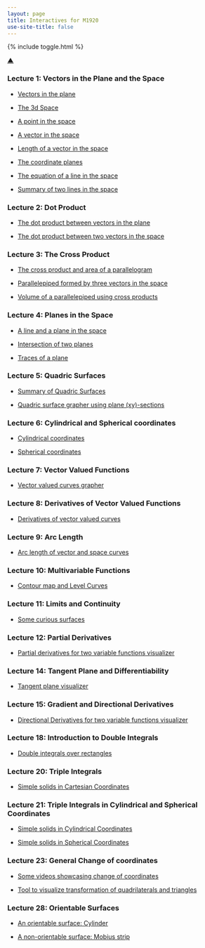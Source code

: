 ```yaml
---
layout: page
title: Interactives for M1920
use-site-title: false
---
```


{% include toggle.html %}

<p>
<a href="#" class="scrollUpButton">▲</a>
</p>



### Lecture 1: Vectors in the Plane and the Space

- [Vectors in the plane](/files/2d-vec.html)

- [The 3d Space](/files/3dspace.html)

- [A point in the space](/files/3dpoint.html)

- [A vector in the space](/files/3dvector.html)

- [Length of a vector in the space](/files/3dlength.html)

- [The coordinate planes](/files/coordplanes.html)

- [The equation of a line in the space](/files/lines.html)

- [Summary of two lines in the space](/files/linespace.html)

### Lecture 2: Dot Product

- [The dot product between vectors in the plane](/files/dotprod.html)

- [The dot product between two vectors in the space](/files/angle.html)



### Lecture 3: The Cross Product

- [The cross product and area of a parallelogram](/files/crossprod.html)

- [Parallelepiped formed by three vectors in the space](/files/parallelepiped.html)

- [Volume of a parallelepiped using cross products](/files/parallelGeo.html)


### Lecture 4: Planes in the Space

- [A line and a plane in the space](/files/lineplane.html)

- [Intersection of two planes](/files/2plint.html)

- [Traces of a plane](/files/planestrace.html)


### Lecture 5: Quadric Surfaces

- [Summary of Quadric Surfaces](/files/surveysurfaces.html)

- [Quadric surface grapher using plane \(xy\)-sections](/files/surfacesection.html)

### Lecture 6: Cylindrical and Spherical coordinates

- [Cylindrical coordinates](/files/cylcoord.html)

- [Spherical coordinates](/files/sphcoord.html)


### Lecture 7: Vector Valued Functions

- [Vector valued curves grapher](/files/vectorcurves.html)


### Lecture 8: Derivatives of Vector Valued Functions

- [Derivatives of vector valued curves](/files/vectorder.html)

### Lecture 9: Arc Length

- [Arc length of vector and space curves](/files/curvelength.html)

### Lecture 10: Multivariable Functions

- [Contour map and Level Curves](/files/contourmap.html)

### Lecture 11: Limits and Continuity

- [Some curious surfaces](/files/limitsurfaces.html)

### Lecture 12: Partial Derivatives

- [Partial derivatives for two variable functions visualizer](/files/partialder.html)

### Lecture 14: Tangent Plane and Differentiability

- [Tangent plane visualizer](/files/tanplane.html)

### Lecture 15: Gradient and Directional Derivatives

- [Directional Derivatives for two variable functions visualizer](/files/directder.html)

### Lecture 18: Introduction to Double Integrals

- [Double integrals over rectangles](/files/integral.html)

### Lecture 20: Triple Integrals

- [Simple solids in Cartesian Coordinates](/files/tripleint.html)

### Lecture 21: Triple Integrals in Cylindrical and Spherical Coordinates

- [Simple solids in Cylindrical Coordinates](/files/cylint.html)

- [Simple solids in Spherical Coordinates](/files/sphint.html)

### Lecture 23: General Change of coordinates

- [Some videos showcasing change of coordinates](/files/changecoordex.html)

- [Tool to visualize transformation of quadrilaterals and triangles](/files/changecoords.html)

### Lecture 28: Orientable Surfaces

- [An orientable surface: Cylinder](/files/surfaceorient.html)

- [A non-orientable surface: Mobius strip](/files/mobius.html)